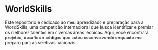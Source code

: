 # WorldSkills
Este repositório é dedicado ao meu aprendizado e preparação para a WorldSkills, uma competição internacional que busca identificar e premiar os melhores talentos em diversas áreas técnicas. Aqui, você encontrará projetos, desafios e códigos que estou desenvolvendo enquanto me preparo para as seletivas nacionais.
